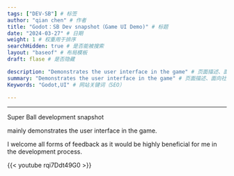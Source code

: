 ```yaml
---
tags: ["DEV-SB"] # 标签
author: "qian chen" # 作者
title: "Godot：SB Dev snapshot（Game UI Demo)" # 标题
date: "2024-03-27" # 日期
weight: 1 # 权重用于排序
searchHidden: true # 是否能被搜索
layout: "baseof" # 布局模板
draft: flase # 是否隐藏

description: "Demonstrates the user interface in the game" # 页面描述、面向搜索引擎用户
summary: "Demonstrates the user interface in the game" # 页面描述、面向社交媒体用户
Keywords: "Godot,UI" # 网站关键词（SEO）

---
```

---
Super Ball development snapshot

mainly demonstrates the user interface in the game.

I welcome all forms of feedback as it would be highly beneficial for me in the development process.

{{< youtube rqi7Ddt49G0 >}}